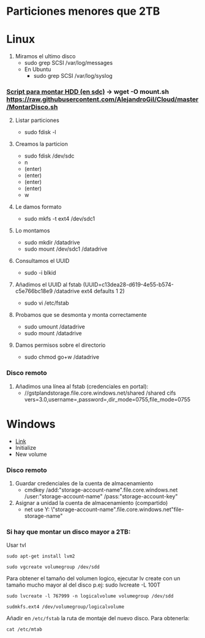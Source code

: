 # Particiones menores que 2TB
# Linux

1. Miramos el ultimo disco
   - sudo grep SCSI /var/log/messages
   - En Ubuntu
     - sudo grep SCSI /var/log/syslog
     
### [Script para montar HDD (en sdc)](../master/MontarDisco.sh) ->  wget -O mount.sh https://raw.githubusercontent.com/AlejandroGil/Cloud/master/MontarDisco.sh


2. Listar particiones
   - sudo fdisk -l

3. Creamos la particion
   - sudo fdisk /dev/sdc
   - n
   - (enter)
   - (enter)
   - (enter)
   - (enter)   
   - w

4. Le damos formato
   - sudo mkfs -t ext4 /dev/sdc1

5. Lo montamos
   - sudo mkdir /datadrive
   - sudo mount /dev/sdc1 /datadrive

6. Consultamos el UUID
   - sudo -i blkid

7. Añadimos el UUID al fstab (UUID=c13dea28-d619-4e55-b574-c5e766bc18e9 /datadrive              ext4    defaults        1 2)
   - sudo vi /etc/fstab

8. Probamos que se desmonta y monta correctamente
   - sudo umount /datadrive
   - sudo mount /datadrive

9. Damos permisos sobre el directorio
   - sudo chmod go+w /datadrive


### Disco remoto
1. Añadimos una línea al fstab (credenciales en portal):
   -  //gstplandstorage.file.core.windows.net/shared /shared cifs vers=3.0,username=,password=,dir_mode=0755,file_mode=0755

      
# Windows
 - [Link](https://docs.microsoft.com/en-us/azure/virtual-machines/virtual-machines-windows-attach-disk-portal)
 - Initialize
 - New volume
 
### Disco remoto

1. Guardar credenciales de la cuenta de almacenamiento
   - cmdkey /add:"storage-account-name".file.core.windows.net /user:"storage-account-name" /pass:"storage-account-key"
2. Asignar a unidad la cuenta de almacenamiento (compartido) 
   - net use Y: \\"storage-account-name".file.core.windows.net\"file-storage-name"
   
### Si hay que montar un disco mayor a 2TB:
Usar tvl
```
sudo apt-get install lvm2
```

```
sudo vgcreate volumegroup /dev/sdd
```
Para obtener el tamaño del volumen logico, ejecutar lv create con un tamaño mucho mayor al del disco p.ej: sudo lvcreate -L 100T
```
sudo lvcreate -l 767999 -n logicalvolume volumegroup /dev/sdd
```
```
sudmkfs.ext4 /dev/volumegroup/logicalvolume
```
Añadir en `/etc/fstab` la ruta de montaje del nuevo disco. 
Para obtenerla:
```
cat /etc/mtab
```
